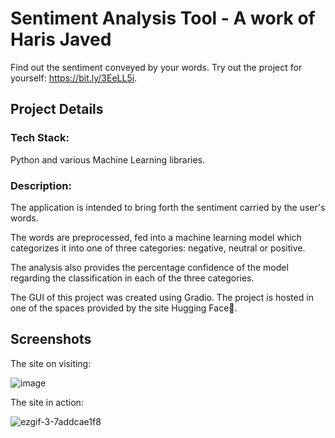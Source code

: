 # Sentiment Analysis Tool - A work of Haris Javed

Find out the sentiment conveyed by your words. Try out the project for yourself: https://bit.ly/3EeLL5i.

## Project Details

### Tech Stack:
Python and various Machine Learning libraries.

### Description:

The application is intended to bring forth the sentiment carried by the user's words.

The words are preprocessed, fed into a machine learning model which categorizes it into one of three categories: negative, neutral or positive.

The analysis also provides the percentage confidence of the model regarding the classification in each of the three categories. 

The GUI of this project was created using Gradio. The project is hosted in one of the spaces provided by the site Hugging Face🤗.


## Screenshots

The site on visiting: 

![image](https://user-images.githubusercontent.com/72334266/193752283-1922991e-cf1e-4c7e-a8a9-d135f2d515c7.png)

The site in action:

![ezgif-3-7addcae1f8](https://user-images.githubusercontent.com/72334266/193752488-a77a589f-ee20-4c07-8222-560840af0266.gif)



